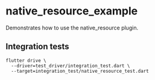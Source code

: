 # native_resource_example

Demonstrates how to use the native_resource plugin.

## Integration tests

```
flutter drive \
  --driver=test_driver/integration_test.dart \
  --target=integration_test/native_resource_test.dart
```
